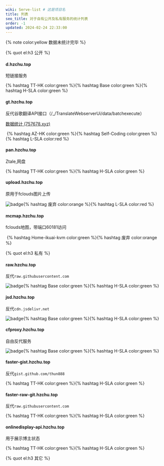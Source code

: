 ```yaml
---
wiki: Serve-list # 这是项目名
title: 列表
seo_title: 对于自有公开及私有服务的统计列表
order: -1
updated: 2024-02-24 22:33:00
---
```


{% note color:yellow 数据未统计完毕 %}

{% quot el:h3 公开 %}

#### d.hzchu.top

短链接服务

{% hashtag TT-HK color:green %}{% hashtag Base color:green %}{% hashtag H-SLA color:green %}

#### gt.hzchu.top

反代谷歌翻译API接口（/_/TranslateWebserverUi/data/batchexecute）

[数据统计 (757678.xyz)](https://gt-stats.757678.xyz/)

​	{% hashtag AZ-HK color:green %}{% hashtag Self-Coding color:green %}{% hashtag L-SLA color:red %}

#### pan.hzchu.top

Ztale,网盘

{% hashtag TT-HK color:green %}{% hashtag H-SLA color:green %}

#### upload.hzchu.top

原用于fclouds图片上传

<img style="display: inline-block;" src="https://img.shields.io/badge/Vercel-Vercel?logo=Vercel&color=000000" alt="badge">{% hashtag 废弃 color:orange %}{% hashtag L-SLA color:red %}

#### mcmap.hzchu.top

fclouds地图，带端口60181访问

​	{% hashtag Home-ikuai-kvm color:green %}{% hashtag 废弃 color:orange %}

{% quot el:h3 私有 %}

#### raw.hzchu.top

反代`raw.githubusercontent.com`

<img style="display: inline-block;" src="https://img.shields.io/badge/Vercel-Vercel?logo=Vercel&color=000000" alt="badge">{% hashtag Base color:green %}{% hashtag H-SLA color:green %}

#### jsd.hzchu.top

反代`cdn.jsdelivr.net`

<img style="display: inline-block;" src="https://img.shields.io/badge/Vercel-Vercel?logo=Vercel&color=000000" alt="badge">{% hashtag Base color:green %}{% hashtag H-SLA color:green %}

#### cfproxy.hzchu.top

自由反代服务

<img style="display: inline-block;" src="https://img.shields.io/badge/Cloudflare-Cloudflare?logo=Cloudflare&color=000000" alt="badge">{% hashtag Base color:green %}{% hashtag H-SLA color:green %}

#### faster-gist.hzchu.top

反代`gist.github.com/thun888`

{% hashtag TT-HK color:green %}{% hashtag H-SLA color:green %}

#### faster-raw-git.hzchu.top

反代`raw.githubusercontent.com`

{% hashtag TT-HK color:green %}{% hashtag H-SLA color:green %}

#### onlinedisplay-api.hzchu.top

用于展示博主状态

{% hashtag TT-HK color:green %}{% hashtag H-SLA color:green %}

{% quot el:h3 其它 %}
